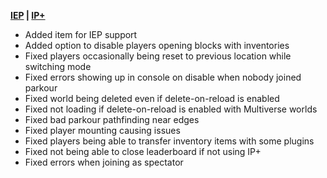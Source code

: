 **[IEP](https://www.spigotmc.org/resources/115322/) | [IP+](https://www.spigotmc.org/resources/105019/)**

- Added item for IEP support
- Added option to disable players opening blocks with inventories 
- Fixed players occasionally being reset to previous location while switching mode
- Fixed errors showing up in console on disable when nobody joined parkour
- Fixed world being deleted even if delete-on-reload is enabled
- Fixed not loading if delete-on-reload is enabled with Multiverse worlds
- Fixed bad parkour pathfinding near edges
- Fixed player mounting causing issues
- Fixed players being able to transfer inventory items with some plugins
- Fixed not being able to close leaderboard if not using IP+
- Fixed errors when joining as spectator